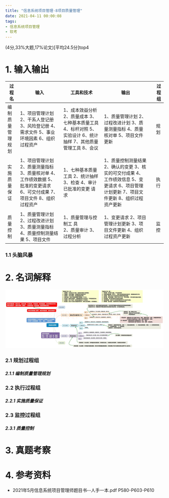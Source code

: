 ```yaml
---
title: "信息系统项目管理-8项目质量管理"
date: 2021-04-11 00:00:08
tags:
- 信息系统项目管理
- 软考
---
```


(4分,33%大题,17%论文)[平均24.5分]top4

# 1. 输入输出

| 过程名           | 输入                                                         | 工具和技术                                                   | 输出                                                         |      | 过程组 |
| ---------------- | ------------------------------------------------------------ | ------------------------------------------------------------ | ------------------------------------------------------------ | ---- | ------ |
| 编制质量管理规划 | 1、项目管理计划 2、干系人登记册 3、风险登记册 4、需求文件 5、事业环境因素 6、组织过程资产 | 1、成本效益分析 2、质量成本 3、七种基本质量工具 4、标杆对照 5、实验设计 6、统计抽样 7、其他质量管理工具 8、会议 | 1、质量管理计划 2、过程改进计划 3、质量测量指标 4、质量核对单 5、项目文件更新 |      | 规划   |
|                  |                                                              |                                                              |                                                              |      |        |
| 实施质量保证     | 1、项目管理计划 2、质量测量指标 3、质量核对单 4、工作绩效数据 5、批准的变更请求 6、可交付成果 7、项目文件 8、组织过程资产 | 1、七种基本质量工具 2、统计抽样 3、检查 4、审计已批准的变更 请求 | 1、质量控制测量结果 2、确认的变更 3、核实的可交付成果 4、工作绩效信息 5、变更请求 6、项目管理计划更新 7、项目文件更新 8、组织过程资产更新 |      | 执行   |
|                  |                                                              |                                                              |                                                              |      |        |
| 质量控制         | 1、质量管理计划 2、过程改进计划 3、质量测量指标 4、质量控制测量结果 5、项目文件 | 1、质量管理与控制工 具<br/> 2、质量审计 3、过程分析          | 1、变更请求 2、项目管理计划更新 3、项目文件更新 4、组织过程资产更新 |      | 监控   |

<!-- more -->

### 1.1 头脑风暴



# 2. 名词解释

![5](%E4%BF%A1%E6%81%AF%E7%B3%BB%E7%BB%9F%E9%A1%B9%E7%9B%AE%E7%AE%A1%E7%90%86-8%E9%A1%B9%E7%9B%AE%E8%B4%A8%E9%87%8F%E7%AE%A1%E7%90%86/5.jpg)

### 2.1 规划过程组

##### 2.1.1 编制质量管理规划



### 2.2 执行过程组

##### 2.2.1 实施质量保证



### 2.3 监控过程组

##### 2.3.1 质量控制



# 3. 真题考察

# 4. 参考资料

+ 2021年5月信息系统项目管理师题目书--人手一本.pdf P580-P603-P610

